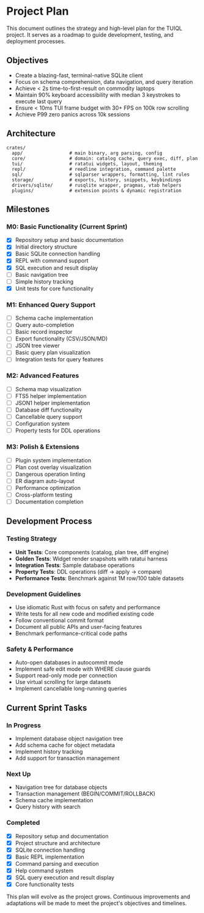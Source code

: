 # Project Plan

This document outlines the strategy and high-level plan for the TUIQL project. It serves as a roadmap to guide development, testing, and deployment processes.

## Objectives

- Create a blazing-fast, terminal-native SQLite client
- Focus on schema comprehension, data navigation, and query iteration
- Achieve < 2s time-to-first-result on commodity laptops
- Maintain 90% keyboard accessibility with median 3 keystrokes to execute last query
- Ensure < 10ms TUI frame budget with 30+ FPS on 100k row scrolling
- Achieve P99 zero panics across 10k sessions

## Architecture

```
crates/
  app/                 # main binary, arg parsing, config
  core/                # domain: catalog cache, query exec, diff, plan
  tui/                 # ratatui widgets, layout, theming
  repl/                # reedline integration, command palette
  sql/                 # sqlparser wrappers, formatting, lint rules
  storage/             # exports, history, snippets, keybindings
  drivers/sqlite/      # rusqlite wrapper, pragmas, vtab helpers
  plugins/             # extension points & dynamic registration
```

## Milestones

### M0: Basic Functionality (Current Sprint)
- [x] Repository setup and basic documentation
- [x] Initial directory structure
- [x] Basic SQLite connection handling
- [x] REPL with command support
- [x] SQL execution and result display
- [ ] Basic navigation tree
- [ ] Simple history tracking
- [x] Unit tests for core functionality

### M1: Enhanced Query Support
- [ ] Schema cache implementation
- [ ] Query auto-completion
- [ ] Basic record inspector
- [ ] Export functionality (CSV/JSON/MD)
- [ ] JSON tree viewer
- [ ] Basic query plan visualization
- [ ] Integration tests for query features

### M2: Advanced Features
- [ ] Schema map visualization
- [ ] FTS5 helper implementation
- [ ] JSON1 helper implementation
- [ ] Database diff functionality
- [ ] Cancellable query support
- [ ] Configuration system
- [ ] Property tests for DDL operations

### M3: Polish & Extensions
- [ ] Plugin system implementation
- [ ] Plan cost overlay visualization
- [ ] Dangerous operation linting
- [ ] ER diagram auto-layout
- [ ] Performance optimization
- [ ] Cross-platform testing
- [ ] Documentation completion

## Development Process

### Testing Strategy
- **Unit Tests**: Core components (catalog, plan tree, diff engine)
- **Golden Tests**: Widget render snapshots with ratatui harness
- **Integration Tests**: Sample database operations
- **Property Tests**: DDL operations (diff → apply → compare)
- **Performance Tests**: Benchmark against 1M row/100 table datasets

### Development Guidelines
- Use idiomatic Rust with focus on safety and performance
- Write tests for all new code and modified existing code
- Follow conventional commit format
- Document all public APIs and user-facing features
- Benchmark performance-critical code paths

### Safety & Performance
- Auto-open databases in autocommit mode
- Implement safe edit mode with WHERE clause guards
- Support read-only mode per connection
- Use virtual scrolling for large datasets
- Implement cancellable long-running queries

## Current Sprint Tasks

### In Progress
- Implement database object navigation tree
- Add schema cache for object metadata
- Implement history tracking
- Add support for transaction management

### Next Up
- Navigation tree for database objects
- Transaction management (BEGIN/COMMIT/ROLLBACK)
- Schema cache implementation
- Query history with search

### Completed
- [x] Repository setup and documentation
- [x] Project structure and architecture
- [x] SQLite connection handling
- [x] Basic REPL implementation
- [x] Command parsing and execution
- [x] Help command system
- [x] SQL query execution and result display
- [x] Core functionality tests

This plan will evolve as the project grows. Continuous improvements and adaptations will be made to meet the project's objectives and timelines.